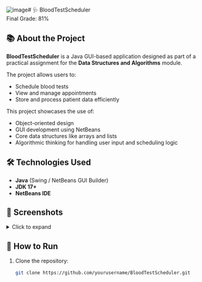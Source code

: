 ![image](https://github.com/user-attachments/assets/6edbb126-4578-46d1-9fb6-b819ca5a0e50)# 🩺 BloodTestScheduler <br> Final Grade: 81%</h2>
## 📚 About the Project

**BloodTestScheduler** is a Java GUI-based application designed as part of a practical assignment for the **Data Structures and Algorithms** module.

The project allows users to:
- Schedule blood tests
- View and manage appointments
- Store and process patient data efficiently

This project showcases the use of:
- Object-oriented design
- GUI development using NetBeans
- Core data structures like arrays and lists
- Algorithmic thinking for handling user input and scheduling logic

## 🛠️ Technologies Used

- **Java** (Swing / NetBeans GUI Builder)
- **JDK 17+**
- **NetBeans IDE**

## 📸 Screenshots

<details>
  <summary>Click to expand</summary>

  ![Main Screen](https://github.com/stefanyrjunges/BloodTestScheduler/blob/main/images/Screenshot%202025-05-15%20212023.png?raw=true)
  ![Scheduling Interface](https://github.com/stefanyrjunges/BloodTestScheduler/blob/main/images/Screenshot%202025-05-15%20212038.png?raw=true)
  ![Schedule](https://github.com/stefanyrjunges/BloodTestScheduler/blob/main/images/Screenshot%202025-05-15%20212043.png?raw=true)
  ![GPs](https://github.com/stefanyrjunges/BloodTestScheduler/blob/main/images/Screenshot%202025-05-15%20212048.png?raw=true)
  ![No-show](https://github.com/stefanyrjunges/BloodTestScheduler/blob/main/images/Screenshot%202025-05-15%20212054.png?raw=true)

</details>

## 🚀 How to Run

1. Clone the repository:
   ```bash
   git clone https://github.com/yourusername/BloodTestScheduler.git
